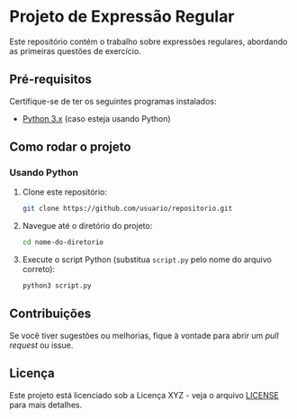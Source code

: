 # Projeto de Expressão Regular

Este repositório contém o trabalho sobre expressões regulares, abordando as primeiras questões de exercício.

## Pré-requisitos

Certifique-se de ter os seguintes programas instalados:

- [Python 3.x](https://www.python.org/downloads/) (caso esteja usando Python)

## Como rodar o projeto

### Usando Python

1. Clone este repositório:
    ```bash
    git clone https://github.com/usuario/repositorio.git
    ```

2. Navegue até o diretório do projeto:
    ```bash
    cd nome-do-diretorio
    ```

3. Execute o script Python (substitua `script.py` pelo nome do arquivo correto):
    ```bash
    python3 script.py
    ```

## Contribuições

Se você tiver sugestões ou melhorias, fique à vontade para abrir um *pull request* ou issue.

## Licença

Este projeto está licenciado sob a Licença XYZ - veja o arquivo [LICENSE](LICENSE) para mais detalhes.
